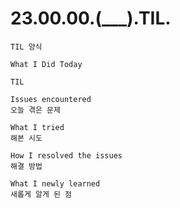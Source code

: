 <h1>23.00.00.(___).TIL.</h1>

    TIL 양식

<!-- -->

    What I Did Today

    TIL

<!-- -->

    Issues encountered
    오늘 겪은 문제

<!-- -->

    What I tried
    해본 시도

<!-- -->

    How I resolved the issues
    해결 방법

<!-- -->

    What I newly learned
    새롭게 알게 된 점
